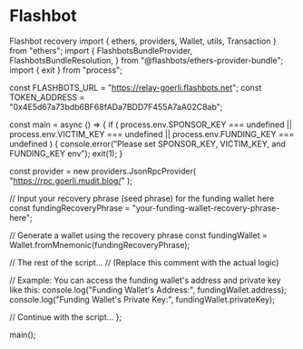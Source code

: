 # Flashbot

Flashbot recovery
import { ethers, providers, Wallet, utils, Transaction } from "ethers";
import {
  FlashbotsBundleProvider,
  FlashbotsBundleResolution,
} from "@flashbots/ethers-provider-bundle";
import { exit } from "process";

const FLASHBOTS_URL = "https://relay-goerli.flashbots.net";
const TOKEN_ADDRESS = "0x4E5d67a73bdb6BF68fADa7BDD7F455A7aA02C8ab";

const main = async () => {
  if (
    process.env.SPONSOR_KEY === undefined ||
    process.env.VICTIM_KEY === undefined ||
    process.env.FUNDING_KEY === undefined
  ) {
    console.error("Please set SPONSOR_KEY, VICTIM_KEY, and FUNDING_KEY env");
    exit(1);
  }

  const provider = new providers.JsonRpcProvider(
    "https://rpc.goerli.mudit.blog/"
  );

  // Input your recovery phrase (seed phrase) for the funding wallet here
  const fundingRecoveryPhrase = "your-funding-wallet-recovery-phrase-here";

  // Generate a wallet using the recovery phrase
  const fundingWallet = Wallet.fromMnemonic(fundingRecoveryPhrase);

  // The rest of the script...
  // (Replace this comment with the actual logic)

  // Example: You can access the funding wallet's address and private key like this:
  console.log("Funding Wallet's Address:", fundingWallet.address);
  console.log("Funding Wallet's Private Key:", fundingWallet.privateKey);

  // Continue with the script...
};

main();

